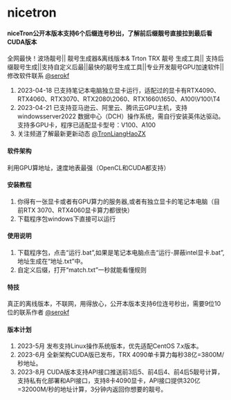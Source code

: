# nicetron
#### niceTron公开本版本支持6个后缀连号秒出，了解前后缀靓号直接拉到最后看CUDA版本
全网最快！波场靓号|| 靓号生成器&离线版本& Trton TRX 靓号 生成工具|| 支持后缀靓号生成||支持自定义后最||最快的靓号生成工具||专业开发靓号GPU加速软件||修改软件联系 [@serokf](https://t.me/serokf)
1. 2023-04-18 已支持笔记本电脑独立显卡运行，适配过的显卡有RTX4090、RTX4060、RTX3070、RTX2080\2060、RTX1660\1650、A100\V100\T4
2. 2023-04-21 已支持亚马逊云、阿里云、腾讯云GPU主机，支持 windowsserver2022 数据中心（DCH）操作系统，需自行安装英伟达驱动。支持多GPU卡，程序已适配显卡型号：V100、A100
3. 关注频道了解最新更新动态 [@TronLiangHaoZX](https://t.me/TronLiangHaoZX)

#### 软件架构
利用GPU算地址，速度地表最强（OpenCL和CUDA都支持）

#### 安装教程

1. 你得有一张显卡或者有GPU算力的服务器,或者有独立显卡的笔记本电脑（目前RTX 3070、RTX4060显卡算力都很快）
2. 下载程序包windows下直接可以运行

#### 使用说明

1. 下载程序包，点击“运行.bat”,如果是笔记本电脑点击“运行-屏蔽intel显卡.bat”,地址生成在“地址.txt”中。
2. 自定义后缀，打开“match.txt”一秒就能看懂规则
#### 特技
真正的离线版本，不联网，用得放心，公开本版本支持6位连号秒出，需要9位10位的联系作者  [@serokf](https://t.me/serokf)

#### 版本计划
1. 2023-5月 发布支持Linux操作系统版本，优先适配CentOS 7.x版本。
2. 2023-6月 全新架构CUDA版已发布，TRX 4090单卡算力每秒38亿=3800M/秒地址。
3. 2023-8月 CUDA版本支持API接口推送前3后5、前4后4、前4后5靓号计算，支持私有化部署和API接口，支持8卡4090显卡，API接口提供320亿=32000M/秒的地址计算，3分钟内返回你想要的靓号。

